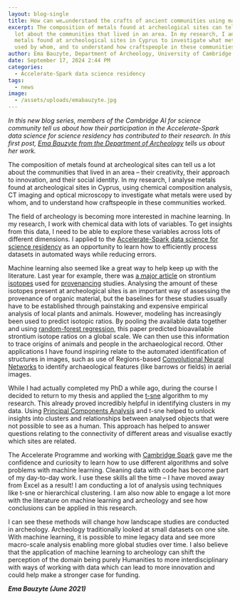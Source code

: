 ```yaml
---
layout: blog-single
title: How can we…understand the crafts of ancient communities using machine learning?
excerpt: The composition of metals found at archeological sites can tell us a
  lot about the communities that lived in an area. In my research, I analyse
  metals found at archeological sites in Cyprus to investigate what metals were
  used by whom, and to understand how craftspeople in these communities worked.
author: Ema Bauzyte, Department of Archeology, University of Cambridge
date: September 17, 2024 2:44 PM
categories:
  - Accelerate-Spark data science residency
tags:
  - news
image:
  - /assets/uploads/emabauzyte.jpg
---
```


*In this new blog series, members of the Cambridge AI for science community tell us about how their participation in the Accelerate-Spark data science for science residency has contributed to their research. In this first post, [Ema Bauzyte from the Department of Archeology](https://www.arch.cam.ac.uk/staff/dr-ema-bauzyte) tells us about her work.*

The composition of metals found at archeological sites can tell us a lot about the communities that lived in an area – their creativity, their approach to innovation, and their social identity. In my research, I analyse metals found at archeological sites in Cyprus, using chemical composition analysis, CT imaging and optical microscopy to investigate what metals were used by whom, and to understand how craftspeople in these communities worked.   

The field of archeology is becoming more interested in machine learning. In my research, I work with chemical data with lots of variables. To get insights from this data, I need to be able to explore these variables across lots of different dimensions. I applied to the [Accelerate-Spark data science for science residency](https://acceleratescience.github.io/spark-course-summary.html) as an opportunity to learn how to efficiently process datasets in automated ways while reducing errors. 

Machine learning also seemed like a great way to help keep up with the literature. Last year for example, there was [a major article](https://doi.org/10.1016/j.palaeo.2020.109849) on strontium [isotopes](https://en.wikipedia.org/wiki/Isotope_analysis) used for [provenancing](https://en.wikipedia.org/wiki/Provenance) studies. Analysing the amount of these isotopes present at archeological sites is an important way of assessing the provenance of organic material, but the baselines for these studies usually have to be established through painstaking and expensive empirical analysis of local plants and animals. However, modeling has increasingly been used to predict isotopic ratios. By pooling the available data together and using [random-forest regression](https://en.wikipedia.org/wiki/Random_forest), this paper predicted bioavailable strontium isotope ratios on a global scale. We can then use this information to trace origins of animals and people in the archaeological record. Other applications I have found inspiring relate to the automated identification of structures in images, such as use of Regions-based [Convolutional Neural Networks](https://en.wikipedia.org/wiki/Convolutional_neural_network) to identify archaeological features (like barrows or fields) in aerial images.

While I had actually completed my PhD a while ago, during the course I decided to return to my thesis and applied the [t-sne](https://en.wikipedia.org/wiki/T-distributed_stochastic_neighbor_embedding) algorithm to my research. This already proved incredibly helpful in identifying clusters in my data. Using [Principal Components Analysis](https://en.wikipedia.org/wiki/Principal_component_analysis) and t-sne helped to unlock insights into clusters and relationships between analysed objects that were not possible to see as a human. This approach has helped to answer questions relating to the connectivity of different areas and visualise exactly which sites are related.

The Accelerate Programme and working with [Cambridge Spark](https://cambridgespark.com/) gave me the confidence and curiosity to learn how to use different algorithms and solve problems with machine learning. Cleaning data with code has become part of my day-to-day work. I use these skills all the time – I have moved away from Excel as a result! I am conducting a lot of analysis using techniques like t-sne or hierarchical clustering. I am also now able to engage a lot more with the literature on machine learning and archeology and see how conclusions can be applied in this research. 

I can see these methods will change how landscape studies are conducted in archeology. Archeology traditionally looked at small datasets on one site. With machine learning, it is possible to mine legacy data and see more macro-scale analysis enabling more global studies over time. I also believe that the application of machine learning to archeology can shift the perception of the domain being purely Humanities to more interdisciplinary with ways of working with data which can lead to more innovation and could help make a stronger case for funding.

***Ema Bauzyte (June 2021)***
